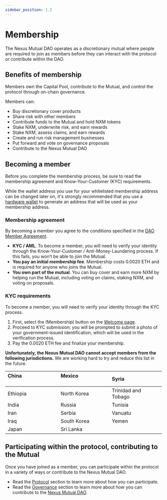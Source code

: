 ```yaml
---
sidebar_position: 1.2
---
```


# Membership

The Nexus Mutual DAO operates as a discretionary mutual where people are required to join as members before they can interact with the protocol or contribute within the DAO.

## Benefits of membership

Members own the Capital Pool, contribute to the Mutual, and control the protocol through on-chain governance.

Members can:
* Buy discretionary cover products
* Share risk with other members
* Contribute funds to the Mutual and hold NXM tokens
* Stake NXM, underwrite risk, and earn rewards
* Stake NXM, assess claims, and earn rewards
* Create and run risk management businesses
* Put forward and vote on governance proposals
* Contribute to the Nexus Mutual DAO

## Becoming a member

Before you complete the membership process, be sure to read the membership agreement and Know-Your-Customer (KYC) requirements.

While the wallet address you use for your whitelisted membership address can be changed later on, it's strongly recommended that you use a [hardware wallet](https://support.mycrypto.com/staying-safe/hardware-wallet-recommendations/) to generate an address that will be used as your membership address.

### Membership agreement

By becoming a member you agree to the conditions specified in the [DAO Member Agreement](https://uploads-ssl.webflow.com/62d8193ce9880895261daf4a/63d0f45aacb2752b543ddcaf_Nexus-Mutual-DAO-Member-Agreement-FIN.pdf).

* **KYC / AML**. To become a member, you will need to verify your identity through the Know-Your-Customer / Anti-Money-Laundering process. If this fails, you won’t be able to join the Mutual.
* **You pay an initial membership fee**. Membership costs 0.0020 ETH and is required for anyone who joins the Mutual.
* **You own part of the mutual**. You can buy cover and earn more NXM by helping run the Mutual, including voting on claims, staking NXM, and voting on proposals.

### KYC requirements

To become a member, you will need to verify your identity through the KYC process.

1. First, select the (Membership) button on the [Welcome page](https://app.nexusmutual.io/home).
2. Proceed to KYC submission: you will be prompted to submit a photo of your government-issued identification, which will be used in the verification process.
3. Pay the 0.0020 ETH fee and finalize your membership.

**Unfortunately, the Nexus Mutual DAO cannot accept members from the following jurisdictions.** We are working hard to try and reduce this list in the future.

| China &nbsp; &nbsp; &nbsp; &nbsp; &nbsp; &nbsp; &nbsp; &nbsp; &nbsp; &nbsp; &nbsp; &nbsp; &nbsp; | Mexico &nbsp; &nbsp; &nbsp; &nbsp; &nbsp; &nbsp; &nbsp; &nbsp; &nbsp; &nbsp; &nbsp; | Syria               |
|:-------------------------------------------------------------------------------------------------|:------------------------------------------------------------------------------------|:--------------------|
| Ethiopia                                                                                         | North Korea                                                                         | Trinidad and Tobago |
| India                                                                                            | Russia                                                                              | Tunisia             |
| Iran                                                                                             | Serbia                                                                              | Vanuatu             |
| Iraq                                                                                             | South Korea                                                                         | Yemen               |
| Japan                                                                                            | Sri Lanka                                                                           |                     |

## Participating within the protocol, contributing to the Mutual

Once you have joined as a member, you can participate within the protocol in a variety of ways or contribute to the Nexus Mutual DAO.
* Read the [Protocol](/protocol/) section to learn more about how you can participate.
* Read the [Governance](/governance/) section to learn more about how you can contribute to the [Nexus Mutual DAO](/governance/dao).
